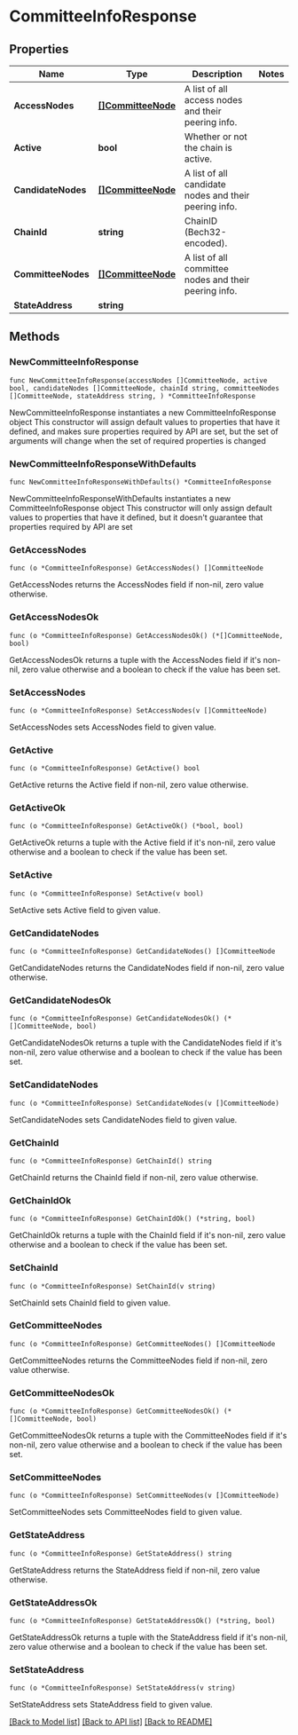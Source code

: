 # CommitteeInfoResponse

## Properties

Name | Type | Description | Notes
------------ | ------------- | ------------- | -------------
**AccessNodes** | [**[]CommitteeNode**](CommitteeNode.md) | A list of all access nodes and their peering info. | 
**Active** | **bool** | Whether or not the chain is active. | 
**CandidateNodes** | [**[]CommitteeNode**](CommitteeNode.md) | A list of all candidate nodes and their peering info. | 
**ChainId** | **string** | ChainID (Bech32-encoded). | 
**CommitteeNodes** | [**[]CommitteeNode**](CommitteeNode.md) | A list of all committee nodes and their peering info. | 
**StateAddress** | **string** |  | 

## Methods

### NewCommitteeInfoResponse

`func NewCommitteeInfoResponse(accessNodes []CommitteeNode, active bool, candidateNodes []CommitteeNode, chainId string, committeeNodes []CommitteeNode, stateAddress string, ) *CommitteeInfoResponse`

NewCommitteeInfoResponse instantiates a new CommitteeInfoResponse object
This constructor will assign default values to properties that have it defined,
and makes sure properties required by API are set, but the set of arguments
will change when the set of required properties is changed

### NewCommitteeInfoResponseWithDefaults

`func NewCommitteeInfoResponseWithDefaults() *CommitteeInfoResponse`

NewCommitteeInfoResponseWithDefaults instantiates a new CommitteeInfoResponse object
This constructor will only assign default values to properties that have it defined,
but it doesn't guarantee that properties required by API are set

### GetAccessNodes

`func (o *CommitteeInfoResponse) GetAccessNodes() []CommitteeNode`

GetAccessNodes returns the AccessNodes field if non-nil, zero value otherwise.

### GetAccessNodesOk

`func (o *CommitteeInfoResponse) GetAccessNodesOk() (*[]CommitteeNode, bool)`

GetAccessNodesOk returns a tuple with the AccessNodes field if it's non-nil, zero value otherwise
and a boolean to check if the value has been set.

### SetAccessNodes

`func (o *CommitteeInfoResponse) SetAccessNodes(v []CommitteeNode)`

SetAccessNodes sets AccessNodes field to given value.


### GetActive

`func (o *CommitteeInfoResponse) GetActive() bool`

GetActive returns the Active field if non-nil, zero value otherwise.

### GetActiveOk

`func (o *CommitteeInfoResponse) GetActiveOk() (*bool, bool)`

GetActiveOk returns a tuple with the Active field if it's non-nil, zero value otherwise
and a boolean to check if the value has been set.

### SetActive

`func (o *CommitteeInfoResponse) SetActive(v bool)`

SetActive sets Active field to given value.


### GetCandidateNodes

`func (o *CommitteeInfoResponse) GetCandidateNodes() []CommitteeNode`

GetCandidateNodes returns the CandidateNodes field if non-nil, zero value otherwise.

### GetCandidateNodesOk

`func (o *CommitteeInfoResponse) GetCandidateNodesOk() (*[]CommitteeNode, bool)`

GetCandidateNodesOk returns a tuple with the CandidateNodes field if it's non-nil, zero value otherwise
and a boolean to check if the value has been set.

### SetCandidateNodes

`func (o *CommitteeInfoResponse) SetCandidateNodes(v []CommitteeNode)`

SetCandidateNodes sets CandidateNodes field to given value.


### GetChainId

`func (o *CommitteeInfoResponse) GetChainId() string`

GetChainId returns the ChainId field if non-nil, zero value otherwise.

### GetChainIdOk

`func (o *CommitteeInfoResponse) GetChainIdOk() (*string, bool)`

GetChainIdOk returns a tuple with the ChainId field if it's non-nil, zero value otherwise
and a boolean to check if the value has been set.

### SetChainId

`func (o *CommitteeInfoResponse) SetChainId(v string)`

SetChainId sets ChainId field to given value.


### GetCommitteeNodes

`func (o *CommitteeInfoResponse) GetCommitteeNodes() []CommitteeNode`

GetCommitteeNodes returns the CommitteeNodes field if non-nil, zero value otherwise.

### GetCommitteeNodesOk

`func (o *CommitteeInfoResponse) GetCommitteeNodesOk() (*[]CommitteeNode, bool)`

GetCommitteeNodesOk returns a tuple with the CommitteeNodes field if it's non-nil, zero value otherwise
and a boolean to check if the value has been set.

### SetCommitteeNodes

`func (o *CommitteeInfoResponse) SetCommitteeNodes(v []CommitteeNode)`

SetCommitteeNodes sets CommitteeNodes field to given value.


### GetStateAddress

`func (o *CommitteeInfoResponse) GetStateAddress() string`

GetStateAddress returns the StateAddress field if non-nil, zero value otherwise.

### GetStateAddressOk

`func (o *CommitteeInfoResponse) GetStateAddressOk() (*string, bool)`

GetStateAddressOk returns a tuple with the StateAddress field if it's non-nil, zero value otherwise
and a boolean to check if the value has been set.

### SetStateAddress

`func (o *CommitteeInfoResponse) SetStateAddress(v string)`

SetStateAddress sets StateAddress field to given value.



[[Back to Model list]](../README.md#documentation-for-models) [[Back to API list]](../README.md#documentation-for-api-endpoints) [[Back to README]](../README.md)


